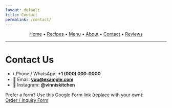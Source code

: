 ```yaml
---
layout: default
title: Contact
permalink: /contact/
---
```


<p align="center">
  <a href="{{ '/' | relative_url }}">Home</a> •
  <a href="{{ '/recipes/' | relative_url }}">Recipes</a> •
  <a href="{{ '/menu/' | relative_url }}">Menu</a> •
  <a href="{{ '/about/' | relative_url }}">About</a> •
  <a href="{{ '/contact/' | relative_url }}">Contact</a> •
  <a href="https://g.page/r/" target="_blank" rel="noopener">Reviews</a>
</p>

<hr/>

# Contact Us

- 📞 Phone / WhatsApp: **+1 (000) 000‑0000**
- 📧 Email: **you@example.com**
- 📸 Instagram: **@vinniskitchen**

Prefer a form? Use this Google Form link (replace with your own):  
[Order / Inquiry Form](https://forms.gle/your-form-id)
